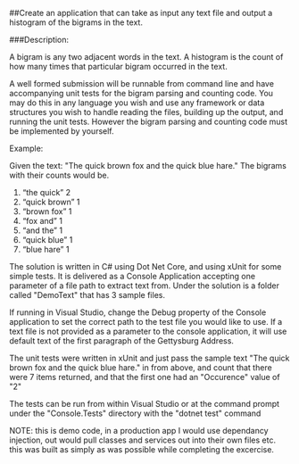 ##Create an application that can take as input any text file and output a histogram of the bigrams in the text.

###Description:

A bigram is any two adjacent words in the text. A histogram is the count of how many times that particular bigram occurred in the text. 

A well formed submission will be runnable from command line and have accompanying unit tests for the bigram parsing and counting code. You may do this in any language you wish and use any framework or data structures you wish to handle reading the files, building up the output, and running the unit tests. However the bigram parsing and counting code must be implemented by yourself.

Example:

Given the text: "The quick brown fox and the quick blue hare." The bigrams with their counts would be.

1. “the quick” 2
2. “quick brown” 1
3. “brown fox” 1
4. “fox and” 1
5. “and the” 1
6. “quick blue” 1
7. “blue hare” 1

The solution is written in C# using Dot Net Core, and using xUnit for some simple tests. It is delivered as a Console Application accepting one parameter of a file path to extract text from. Under the solution is a folder called "DemoText" that has 3 sample files. 

If running in Visual Studio, change the Debug property of the Console application to set the correct path to the test file you would like to use. If a text file is not provided as a parameter to the console application, it will use default text of the first paragraph of the Gettysburg Address.

The unit tests were written in xUnit and just pass the sample text "The quick brown fox and the quick blue hare." in from above, and count that there were 7 items returned, and that the first one had an "Occurence" value of "2"

The tests can be run from within Visual Studio or at the command prompt under the "Console.Tests" directory with the "dotnet test" command

NOTE: this is demo code, in a production app I would use dependancy injection, out would pull classes and services out into their own files etc. this was built as simply as was possible while completing the excercise.
